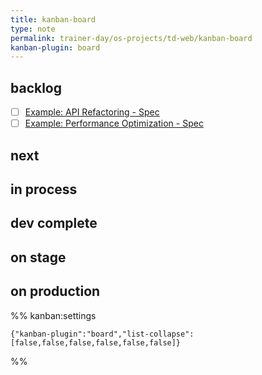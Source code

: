 ```yaml
---
title: kanban-board
type: note
permalink: trainer-day/os-projects/td-web/kanban-board
kanban-plugin: board
---
```


## backlog
- [ ] [Example: API Refactoring - Spec](backlogs/API%20Refactoring%20-%20Spec.md)
- [ ] [Example: Performance Optimization - Spec](backlogs/Performance%20Optimization%20-%20Spec.md)

## next

## in process

## dev complete

## on stage

## on production

%% kanban:settings
```
{"kanban-plugin":"board","list-collapse":[false,false,false,false,false,false]}
```
%%